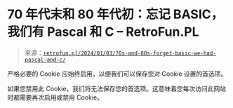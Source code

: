 <!--yml

类别：未分类

日期：2024 年 05 月 27 日 14:30:27

-->

# 70 年代末和 80 年代初：忘记 BASIC，我们有 Pascal 和 C – RetroFun.PL

> 来源：[`retrofun.pl/2024/01/03/70s-and-80s-forget-basic-we-had-pascal-and-c/`](https://retrofun.pl/2024/01/03/70s-and-80s-forget-basic-we-had-pascal-and-c/)

严格必要的 Cookie 应始终启用，以便我们可以保存您对 Cookie 设置的首选项。

如果您禁用此 Cookie，我们将无法保存您的首选项。这意味着您每次访问此网站时都需要再次启用或禁用 Cookie。
